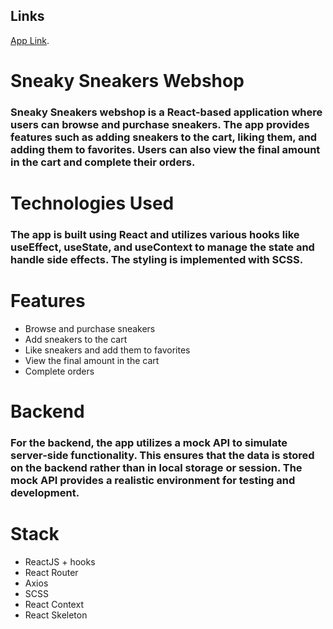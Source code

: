 ## Links

[App Link]([https://becodeorg.github.io/verou-4-react-advanced-NickMarinade/]).

# Sneaky Sneakers Webshop

### Sneaky Sneakers webshop is a React-based application where users can browse and purchase sneakers. The app provides features such as adding sneakers to the cart, liking them, and adding them to favorites. Users can also view the final amount in the cart and complete their orders.

# Technologies Used

### The app is built using React and utilizes various hooks like useEffect, useState, and useContext to manage the state and handle side effects. The styling is implemented with SCSS.


# Features

* Browse and purchase sneakers
* Add sneakers to the cart
* Like sneakers and add them to favorites
* View the final amount in the cart
* Complete orders

# Backend

### For the backend, the app utilizes a mock API to simulate server-side functionality. This ensures that the data is stored on the backend rather than in local storage or session. The mock API provides a realistic environment for testing and development.

# Stack

* ReactJS + hooks
* React Router
* Axios
* SCSS
* React Context
* React Skeleton
